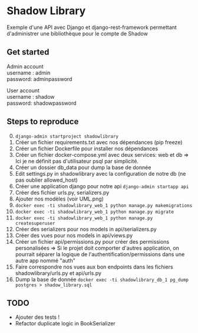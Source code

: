 # Shadow Library

Exemple d'une API avec Django et django-rest-framework permettant d'administrer une bibliothèque pour le compte de Shadow

## Get started

Admin account  
username : admin  
password: adminpassword  

User account  
username : shadow  
password: shadowpassword  

## Steps to reproduce

0. ```django-admin startproject shadowlibrary```
1. Créer un fichier requirements.txt avec nos dépendances (pip freeze)
2. Créer un fichier Dockerfile pour installer nos dépendances
3. Créer un fichier docker-compose.yml avec deux services: web et db
=> Ici je ne définit pas d'utilisateur psql par simplicité.
4. Créer un dossier db_data pour dump la base de donnée
5. Edit settings.py in shadowlibrary avec la configuration de notre db (ne pas oublier allowed_host)
6. Créer une application django pour notre api
 ```django-admin startapp api```
7. Créer des fichier urls.py, serializers.py
8. Ajouter nos modèles (voir UML.png)
9. ```docker exec -ti shadowlibrary_web_1 python manage.py makemigrations```
10. ```docker exec -ti shadowlibrary_web_1 python manage.py migrate```
11. ```docker exec -ti shadowlibrary_web_1 python manage.py createsuperuser```
12. Créer des serializers pour nos models in api/serializers.py
13. Créer des vues pour nos models in api/views.py
14. Créer un fichier api/permissions.py pour créer des permissions personalisées
=> Si le projet doit comporter d'autres application, on pourrait séparer la logique de l'authentification/permissions dans une autre app nommé "auth"
15. Faire correspondre nos vues aux bon endpoints dans les fichiers shadowlibrary/urls.py et api/urls.py
16. Dump la base de donnée ```docker exec -ti shadowlibrary_db_1 pg_dump postgres > shadow_library.sql```

## TODO

* Ajouter des tests !
* Refactor duplicate logic in BookSerializer

